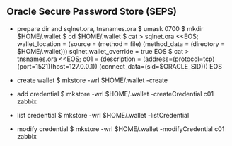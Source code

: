 ## Oracle Secure Password Store (SEPS) ##

* prepare dir and sqlnet.ora, tnsnames.ora
  $ umask 0700
  $ mkdir $HOME/.wallet
  $ cd $HOME/.wallet
  $ cat > sqlnet.ora <<EOS;
  wallet_location = (source = (method = file) (method_data = (directory = $HOME/.wallet)))
  sqlnet.wallet_override = true
  EOS
  $ cat > tnsnames.ora <<EOS;
  c01 = (description = (address=(protocol=tcp)(port=1521)(host=127.0.0.1)) (connect_data=(sid=$ORACLE_SID)))
  EOS

* create wallet
  $ mkstore -wrl $HOME/.wallet -create

* add credential
  $ mkstore -wrl $HOME/.wallet -createCredential c01 zabbix

* list credential
  $ mkstore -wrl $HOME/.wallet -listCredential

* modify credential
  $ mkstore -wrl $HOME/.wallet -modifyCredential c01 zabbix
